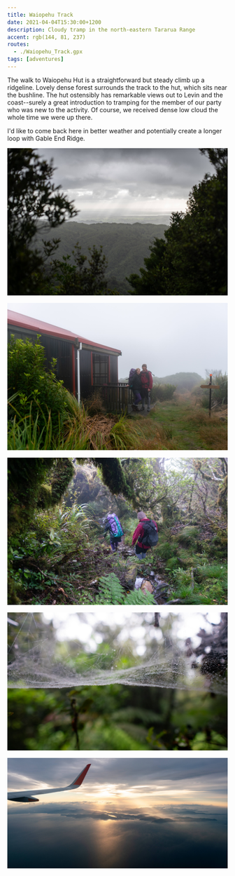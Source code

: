 ```yaml
---
title: Waiopehu Track
date: 2021-04-04T15:30:00+1200
description: Cloudy tramp in the north-eastern Tararua Range
accent: rgb(144, 81, 237)
routes:
  - ./Waiopehu_Track.gpx
tags: [adventures]
---
```


The walk to Waiopehu Hut is a straightforward but steady climb up a ridgeline. Lovely dense forest surrounds the track to the hut, which sits near the bushline. The hut ostensibly has remarkable views out to Levin and the coast--surely a great introduction to tramping for the member of our party who was new to the activity. Of course, we received dense low cloud the whole time we were up there.

I'd like to come back here in better weather and potentially create a longer loop with Gable End Ridge.

![The best view we got from the track, out towards Levin. After this point, we rose into the cloud.][view]

![Waiopehu Hut in the morning][hut]

![Descending down the trail into foggy forest, shortly after the hut][track]

![Spiderweb alongside the track][web]

![Marlborough Sounds while flying out of Wellington the evening after the tramp][plane]

[view]: ./DSC06970.jpg
[hut]: ./DSC06987.jpg
[track]: ./DSC06988.jpg
[web]: ./DSC06991.jpg
[plane]: ./DSC07004.jpg
